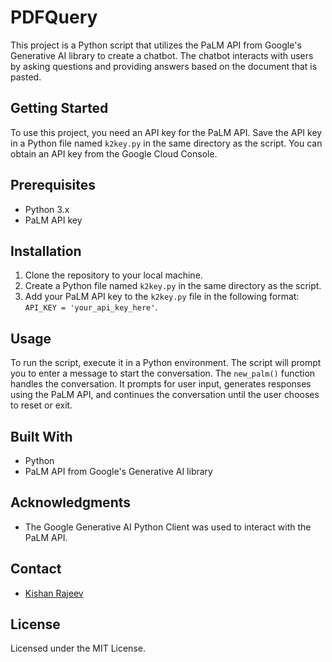 # PDFQuery

This project is a Python script that utilizes the PaLM API from Google's Generative AI library to create a chatbot. The chatbot interacts with users by asking questions and providing answers based on the document that is pasted.

## Getting Started

To use this project, you need an API key for the PaLM API. Save the API key in a Python file named `k2key.py` in the same directory as the script. You can obtain an API key from the Google Cloud Console.

## Prerequisites

- Python 3.x
- PaLM API key

## Installation

1. Clone the repository to your local machine.
2. Create a Python file named `k2key.py` in the same directory as the script.
3. Add your PaLM API key to the `k2key.py` file in the following format: `API_KEY = 'your_api_key_here'`.

## Usage

To run the script, execute it in a Python environment. The script will prompt you to enter a message to start the conversation. The `new_palm()` function handles the conversation. It prompts for user input, generates responses using the PaLM API, and continues the conversation until the user chooses to reset or exit.


## Built With

- Python
- PaLM API from Google's Generative AI library

## Acknowledgments

- The Google Generative AI Python Client was used to interact with the PaLM API.

## Contact

- [Kishan Rajeev](https://kishan.jeevsol.com/)

## License

Licensed under the MIT License.

